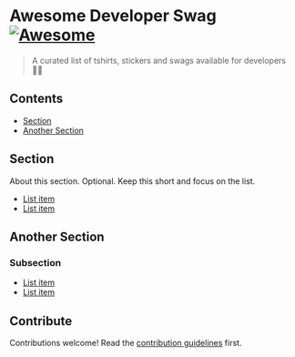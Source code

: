 # Awesome Developer Swag [![Awesome](https://awesome.re/badge.svg)](https://awesome.re)

> A curated list of tshirts, stickers and swags available for developers 🧑‍💻


## Contents

- [Section](#section)
- [Another Section](#another-section)


## Section

About this section. Optional. Keep this short and focus on the list.

- [List item](http://example.com)
- [List item](http://example.com)


## Another Section

### Subsection

- [List item](http://example.com)
- [List item](http://example.com)


## Contribute

Contributions welcome! Read the [contribution guidelines](contributing.md) first.
